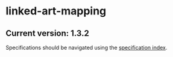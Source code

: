 # linked-art-mapping
## Current version: 1.3.2

Specifications should be navigated using the [specification index](https://git.yale.edu/Library-IT/linked-art-mapping/blob/main/specs/md/index.md). 
